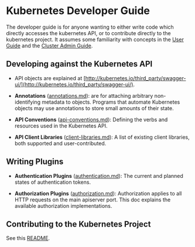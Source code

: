 # Kubernetes Developer Guide

The developer guide is for anyone wanting to either write code which directly accesses the
kubernetes API, or to contribute directly to the kubernetes project.
It assumes some familiarity with concepts in the [User Guide](user-guide.md) and the [Cluster Admin
Guide](cluster-admin-guide.md).


## Developing against the Kubernetes API

* API objects are explained at [http://kubernetes.io/third_party/swagger-ui/](http://kubernetes.io/third_party/swagger-ui/).

* **Annotations** ([annotations.md](annotations.md)): are for attaching arbitrary non-identifying metadata to objects.
  Programs that automate Kubernetes objects may use annotations to store small amounts of their state.

* **API Conventions** ([api-conventions.md](api-conventions.md)):
  Defining the verbs and resources used in the Kubernetes API.

* **API Client Libraries** ([client-libraries.md](client-libraries.md)):
  A list of existing client libraries, both supported and user-contributed.

## Writing Plugins

* **Authentication Plugins** ([authentication.md](authentication.md)):
  The current and planned states of authentication tokens.

* **Authorization Plugins** ([authorization.md](authorization.md)):
  Authorization applies to all HTTP requests on the main apiserver port.
  This doc explains the available authorization implementations.

## Contributing to the Kubernetes Project

See this [README](../docs/devel/README.md).

